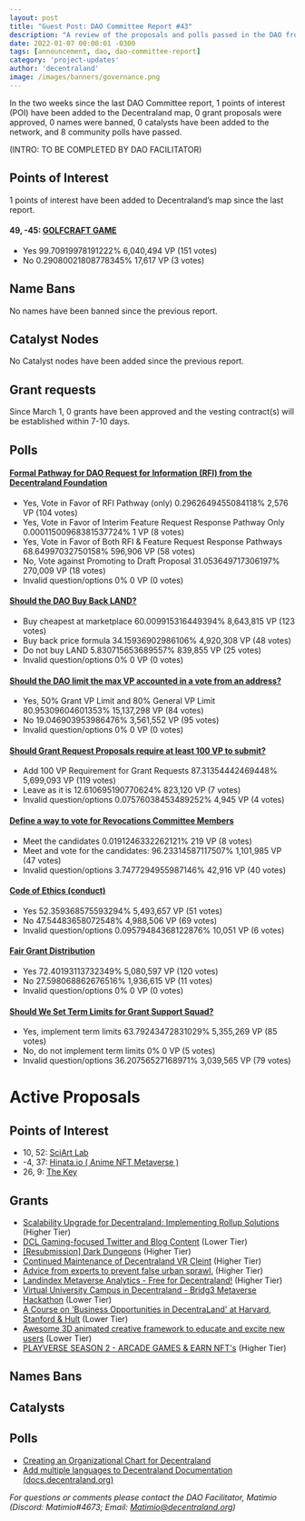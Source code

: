 ```yaml
---
layout: post
title: "Guest Post: DAO Committee Report #43"
description: "A review of the proposals and polls passed in the DAO from March 1 through March 15".
date: 2022-01-07 00:00:01 -0300
tags: [announcement, dao, dao-committee-report]
category: 'project-updates'
author: 'decentraland'
image: /images/banners/governance.png
---
```


In the two weeks since the last DAO Committee report, 1 points of interest (POI) have been added to the Decentraland map, 0 grant proposals were approved, 0 names were banned, 0 catalysts have been added to the network, and 8 community polls have passed.

(INTRO: TO BE COMPLETED BY DAO FACILITATOR)

## Points of Interest
1 points of interest have been added to Decentraland’s map since the last report.


#### 49, -45: [GOLFCRAFT GAME](https://governance.decentraland.org/proposal/?id=40d3d1f0-bcf0-11ed-8c13-518b5c1940be)

* Yes 99.70919978191222% 6,040,494 VP (151 votes)
* No 0.29080021808778345% 17,617 VP (3 votes)


## Name Bans

No names have been banned since the previous report.

## Catalyst Nodes
No Catalyst nodes have been added since the previous report.


## Grant requests
Since March 1, 0 grants have been approved and the vesting contract(s) will be established within 7-10 days.


## Polls

#### [Formal Pathway for DAO Request for Information (RFI) from the Decentraland Foundation](https://governance.decentraland.org/proposal/?id=57d7a630-be38-11ed-8c13-518b5c1940be)

* Yes, Vote in Favor of RFI Pathway (only) 0.2962649455084118% 2,576 VP (104 votes)
* Yes, Vote in Favor of Interim Feature Request Response Pathway Only 0.00011500968381537724% 1 VP (8 votes)
* Yes, Vote in Favor of Both RFI &amp; Feature Request Response Pathways 68.64997032750158% 596,906 VP (58 votes)
* No, Vote against Promoting to Draft Proposal 31.053649717306197% 270,009 VP (18 votes)
* Invalid question/options 0% 0 VP (0 votes)


#### [Should the DAO Buy Back LAND?](https://governance.decentraland.org/proposal/?id=e62c2260-bdd1-11ed-8c13-518b5c1940be)

* Buy cheapest at marketplace 60.009915316449394% 8,643,815 VP (123 votes)
* Buy back price formula 34.15936902986106% 4,920,308 VP (48 votes)
* Do not buy LAND 5.830715653689557% 839,855 VP (25 votes)
* Invalid question/options 0% 0 VP (0 votes)


#### [Should the DAO limit the max VP accounted in a vote from an address?](https://governance.decentraland.org/proposal/?id=561c24f0-bd03-11ed-8c13-518b5c1940be)

* Yes, 50% Grant VP Limit and 80% General VP Limit 80.95309604601353% 15,137,298 VP (84 votes)
* No 19.046903953986476% 3,561,552 VP (95 votes)
* Invalid question/options 0% 0 VP (0 votes)


#### [Should Grant Request Proposals require at least 100 VP to submit?](https://governance.decentraland.org/proposal/?id=b182b570-bcd6-11ed-8c13-518b5c1940be)

* Add 100 VP Requirement for Grant Requests 87.31354442469448% 5,699,093 VP (119 votes)
* Leave as it is 12.610695190770624% 823,120 VP (7 votes)
* Invalid question/options 0.07576038453489252% 4,945 VP (4 votes)


#### [Define a way to vote for Revocations Committee Members](https://governance.decentraland.org/proposal/?id=19c0e070-bc5b-11ed-8c13-518b5c1940be)

* Meet the candidates 0.0191246332262121% 219 VP (8 votes)
* Meet and vote for the candidates: 96.23314587117507% 1,101,985 VP (47 votes)
* Invalid question/options 3.7477294955987146% 42,916 VP (40 votes)


#### [Code of Ethics (conduct)](https://governance.decentraland.org/proposal/?id=fb54ea30-b928-11ed-95dc-afd12ca00986)

* Yes  52.359368575593294% 5,493,657 VP (51 votes)
* No 47.54483658072548% 4,988,506 VP (69 votes)
* Invalid question/options 0.09579484368122876% 10,051 VP (6 votes)


#### [Fair Grant Distribution](https://governance.decentraland.org/proposal/?id=99adb4e0-b925-11ed-95dc-afd12ca00986)

* Yes 72.40193113732349% 5,080,597 VP (120 votes)
* No 27.598068862676516% 1,936,615 VP (11 votes)
* Invalid question/options 0% 0 VP (0 votes)


#### [Should We Set Term Limits for Grant Support Squad?](https://governance.decentraland.org/proposal/?id=858970d0-b7a4-11ed-9cbc-e93d98a2df52)

* Yes, implement term limits  63.79243472831029% 5,355,269 VP (85 votes)
* No, do not implement term limits  0% 0 VP (5 votes)
* Invalid question/options 36.20756527168971% 3,039,565 VP (79 votes)



# Active Proposals

## Points of Interest

* 10, 52: [SciArt Lab](https://governance.decentraland.org/proposal/?id=85caa610-cb0c-11ed-8b08-0d4504ab75fe)
* -4, 37: [Hinata.io ( Anime NFT Metaverse )](https://governance.decentraland.org/proposal/?id=aa7ad990-cb0b-11ed-8b08-0d4504ab75fe)
* 26, 9: [The Key ](https://governance.decentraland.org/proposal/?id=1cdb06d0-cb03-11ed-8b08-0d4504ab75fe)

## Grants

* [Scalability Upgrade for Decentraland: Implementing Rollup Solutions](https://governance.decentraland.org/proposal/?id=a0ab8b20-cb5c-11ed-8b08-0d4504ab75fe) (Higher Tier)
* [DCL Gaming-focused Twitter and Blog Content](https://governance.decentraland.org/proposal/?id=6545d170-c9c8-11ed-a090-d91bdcb2a791) (Lower Tier)
* [[Resubmission] Dark Dungeons](https://governance.decentraland.org/proposal/?id=639b31c0-c8e3-11ed-a454-057e86adfb11) (Higher Tier)
* [Continued Maintenance of Decentraland VR Cleint](https://governance.decentraland.org/proposal/?id=47aac310-c783-11ed-a85e-7ddcee7c678f) (Higher Tier)
* [Advice from experts to prevent false urban sprawl.](https://governance.decentraland.org/proposal/?id=69e7e570-c75b-11ed-a85e-7ddcee7c678f) (Higher Tier)
* [Landindex Metaverse Analytics - Free for Decentraland!](https://governance.decentraland.org/proposal/?id=b20461d0-c648-11ed-a85e-7ddcee7c678f) (Higher Tier)
* [Virtual University Campus in Decentraland - Bridg3 Metaverse Hackathon](https://governance.decentraland.org/proposal/?id=4c8e0590-c4a4-11ed-b5a4-290560b83eb7) (Lower Tier)
* [A Course on &#39;Business Opportunities in DecentraLand&#39; at Harvard, Stanford &amp; Hult](https://governance.decentraland.org/proposal/?id=ade957c0-c389-11ed-b5a4-290560b83eb7) (Lower Tier)
* [Awesome 3D animated creative framework to educate and excite new users](https://governance.decentraland.org/proposal/?id=af7f5d50-c316-11ed-931d-5b5c5c595273) (Lower Tier)
* [PLAYVERSE SEASON 2 - ARCADE GAMES &amp; EARN NFT&#39;s](https://governance.decentraland.org/proposal/?id=644abde0-c29c-11ed-931d-5b5c5c595273) (Higher Tier)

## Names Bans


## Catalysts


## Polls

* [Creating an Organizational Chart for Decentraland](https://governance.decentraland.org/proposal/?id=9c6e3670-cc97-11ed-8b08-0d4504ab75fe)
* [Add multiple languages to Decentraland Documentation (docs.decentraland.org)](https://governance.decentraland.org/proposal/?id=e7b56cf0-ca73-11ed-8b08-0d4504ab75fe)

*For questions or comments please contact the DAO Facilitator, Matimio (Discord: Matimio#4673; Email: [Matimio@decentraland.org](mailto:Matimio@decentraland.org))*